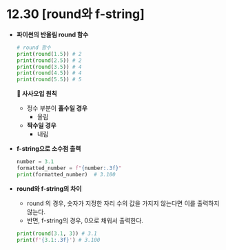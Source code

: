 # 12.30 [round와 f-string]

- **파이썬의 반올림 round 함수**
    
    ```python
    # round 함수 
    print(round(1.5)) # 2
    print(round(2.5)) # 2
    print(round(3.5)) # 4
    print(round(4.5)) # 4
    print(round(5.5)) # 5
    ```
    
    **📍 사사오입 원칙**
    
    - 정수 부분이 **홀수일 경우**
        - 올림
    - **짝수일 경우**
        - 내림

- **f-string으로 소수점 출력**
    
    ```python
    number = 3.1
    formatted_number = f"{number:.3f}"
    print(formatted_number)  # 3.100
    ```
    

- **round와 f-string의 차이**
    - round 의 경우, 숫자가 지정한 자리 수의 값을 가지지 않는다면 이를 출력하지 않는다.
    - 반면, f-string의 경우, 0으로 채워서 출력한다.
    
    ```python
    print(round(3.1, 3)) # 3.1
    print(f'{3.1:.3f}') # 3.100
    ```